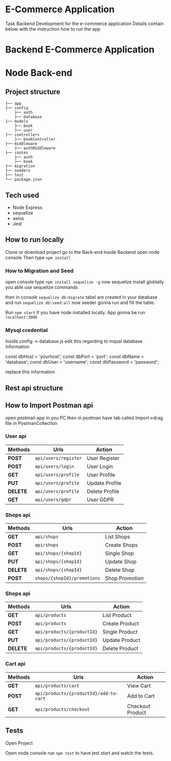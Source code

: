 # E-Commerce Application

Task Backend Development for the e-commerce application
Details contain below with the instruction how to run the app


#  Backend E-Commerce Application

#  Node Back-end

## Project structure

	├── app                   
	├── config
		├── auth  
		├── database  
    ├── models                
		├── book
		├── user
    ├── controllers           
		├── bookController	
    ├── middleware            
		├── authMiddleware	
    ├── routes                
		├── auth
		├── book
	├── migration
	├── seeders
    ├── test                  
    └── package.json          


## Tech used

- Node Express
- sequelize
- axios
- Jest


## How to run locally

Clone or download project go to the Back-end
Inside Backend open node console
Then type  `npm install`

### How to Migration and Seed

open console type `npm install sequelize -g`
now sequelize install globlally you able use sequelize commands

then in console `sequelize db:migrate` tabel are created in your database
and run `sequelize db:seed:all` now seeder gonna run and fill the table.

Run `npm start` if you have node installed locally.
App gonna be run `localhost:3000`


### Mysql credential

Inside config -> database.js edit this regarding to mqsal database information 
 
const dbHost = 'yourhost';
const dbPort = 'port';
const dbName = 'database';
const dbUser = 'username';
const dbPassword = 'password';

replace this information


## Rest api structure

## How to Import Postman api 

open postman app in you PC then in postman have tab called Import->drag file in PostmanCollection

### User api

Methods | Urls | Action	
--- | --- | ---
**POST** | `api/users/register` | User Register 
**POST** | `api/users/login` | User Login 
**GET** | `api/users/profile` | User Profile 
**PUT** | `api/users/profile` | Update Profile 
**DELETE** | `api/users/profile` | Delete Profile 
**GET** | `api/users/gdpr` | User GDPR 


### Shops api

Methods | Urls | Action	
--- | --- | ---
**GET** | `api/shops` |  List Shops
**POST** | `api/shops` |  Create Shops
**GET**| `api/shops/{shopId}` |  Single Shop
**PUT** | `api/shops/{shopId}` | Update Shop 
**DELETE** | `api/shops/{shopId}` | Delete Shop
**POST** | `shops/{shopId}/promotions` | Shop Promotion


### Shops api

Methods | Urls | Action	
--- | --- | ---
**GET** | `api/products` |  List Product
**POST** | `api/products` |  Create Product
**GET**| `api/products/{productId}` |  Single Product
**PUT** | `api/products/{productId}` | Update Product 
**DELETE** | `api/products/{productId}` | Delete Product

### Cart api

Methods | Urls | Action	
--- | --- | ---
**GET** | `api/products/cart` |  View Cart
**POST** | `api/products/{productId}/add-to-cart` |  Add to Cart
**GET**| `api/products/checkout` |  Checkout Product



## Tests 

Open Project

Open node console run `npm test` to have jest start and watch the tests.